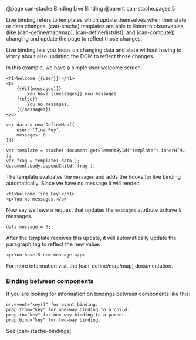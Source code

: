 @page can-stache.Binding Live Binding
@parent can-stache.pages 5

Live binding refers to templates which update themselves when their state or data changes.
[can-stache] templates are able to listen to observables
(like [can-define/map/map], [can-define/list/list], and [can-compute]) changing and update the page
to reflect those changes.

Live binding lets you focus on changing data and state without having to worry about also updating the
DOM to reflect those changes.

In this example, we have a simple user welcome screen.

	<h1>Welcome {{user}}!</h1>
	<p>
		{{#if(messages)}}
			You have {{messages}} new messages.
		{{else}}
			You no messages.
		{{/messages}}
	</p>

	var data = new DefineMap({
		user: 'Tina Fey',
		messages: 0
	});

	var template = stache( document.getElementById("template").innerHTML );
	var frag = template( data );
	document.body.appendChild( frag );


The template evaluates the `messages` and adds the hooks for live binding automatically.
Since we have no message it will render:

	<h1>Welcome Tina Fey!</h1>
	<p>You no messages.</p>

Now say we have a request that updates
the `messages` attribute to have `5` messages.

	data.message = 5;


After the template receives this update, it will automatically
update the paragraph tag to reflect the new value.

	<p>You have 5 new message.</p>


For more information visit the [can-define/map/map] documentation.

### Binding between components

If you are looking for information on bindings between components like this:
```
on:event="key()" for event binding.
prop:from="key" for one-way binding to a child.
prop:to="key" for one-way binding to a parent.
prop:bind="key" for two-way binding.
```
See [can-stache-bindings].

